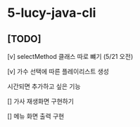 # 5-lucy-java-cli

## [TODO]
[v] selectMethod 클래스 따로 뺴기 (5/21 오전)

[v] 가수 선택에 따른 플레이리스트 생성

시간되면 추가하고 싶은 기능

[] 가사 재생화면 구현하기

[] 메뉴 화면 출력 구현